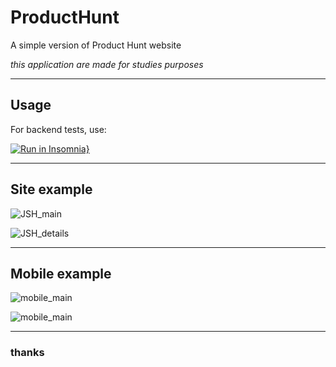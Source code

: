 # ProductHunt
A simple version of Product Hunt website

*this application are made for studies purposes*

----
## Usage
For backend tests, use:

[![Run in Insomnia}](https://insomnia.rest/images/run.svg)](https://insomnia.rest/run/?label=JSHunt&uri=https%3A%2F%2Fraw.githubusercontent.com%2FCaiocp%2FProductHunt%2Fmaster%2Fbackend%2Fexport.json)

----
## Site example
![JSH_main](https://i.imgur.com/SuYvgBj.png)

![JSH_details](https://i.imgur.com/VFXazok.png)

----
## Mobile example
![mobile_main](https://i.imgur.com/QfSD3Pr.jpg)

![mobile_main](https://i.imgur.com/jahOJWP.jpg)


----
### thanks


